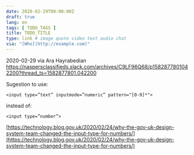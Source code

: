 ```yaml
---
date: 2020-02-29T00:00:00Z
draft: true
lang: en
tags: [ TODO_TAGS ]
title: TODO_TITLE
type: link # image quote video text audio chat
via: "[Who](http://example.com)"
---
```



2020-02-29 via Ara Hayrabedian
https://naspersclassifieds.slack.com/archives/C9LF96Q68/p1582877801042200?thread_ts=1582877801.042200

Sugestion to use:

`<input type=”text” inputmode=”numeric” pattern="[0-9]*">`

instead of:

`<input type=”number”>`

[https://technology.blog.gov.uk/2020/02/24/why-the-gov-uk-design-system-team-changed-the-input-type-for-numbers/](https://technology.blog.gov.uk/2020/02/24/why-the-gov-uk-design-system-team-changed-the-input-type-for-numbers/)

